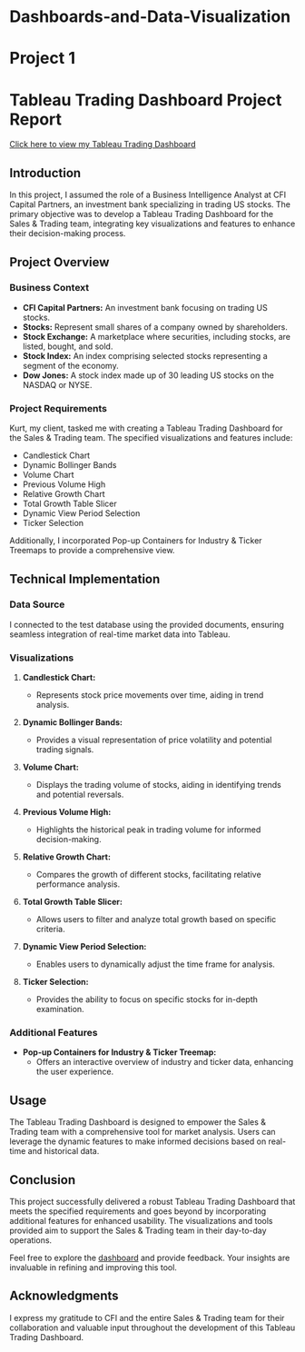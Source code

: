 # Dashboards-and-Data-Visualization

# Project 1
# Tableau Trading Dashboard Project Report
[ Click here to view my Tableau Trading Dashboard](https://public.tableau.com/views/TradingDashboardCompleted_17052013529250/DowJonesTechnicalAnalysis?:language=en-US&publish=yes&:display_count=n&:origin=viz_share_link)

## Introduction

In this project, I assumed the role of a Business Intelligence Analyst at CFI Capital Partners, an investment bank specializing in trading US stocks. The primary objective was to develop a Tableau Trading Dashboard for the Sales & Trading team, integrating key visualizations and features to enhance their decision-making process.

## Project Overview

### Business Context

- **CFI Capital Partners:** An investment bank focusing on trading US stocks.
- **Stocks:** Represent small shares of a company owned by shareholders.
- **Stock Exchange:** A marketplace where securities, including stocks, are listed, bought, and sold.
- **Stock Index:** An index comprising selected stocks representing a segment of the economy.
- **Dow Jones:** A stock index made up of 30 leading US stocks on the NASDAQ or NYSE.

### Project Requirements

Kurt, my client, tasked me with creating a Tableau Trading Dashboard for the Sales & Trading team. The specified visualizations and features include:

- Candlestick Chart
- Dynamic Bollinger Bands
- Volume Chart
- Previous Volume High
- Relative Growth Chart
- Total Growth Table Slicer
- Dynamic View Period Selection
- Ticker Selection

Additionally, I incorporated Pop-up Containers for Industry & Ticker Treemaps to provide a comprehensive view.

## Technical Implementation

### Data Source

I connected to the test database using the provided documents, ensuring seamless integration of real-time market data into Tableau.

### Visualizations

1. **Candlestick Chart:**
   - Represents stock price movements over time, aiding in trend analysis.

2. **Dynamic Bollinger Bands:**
   - Provides a visual representation of price volatility and potential trading signals.

3. **Volume Chart:**
   - Displays the trading volume of stocks, aiding in identifying trends and potential reversals.

4. **Previous Volume High:**
   - Highlights the historical peak in trading volume for informed decision-making.

5. **Relative Growth Chart:**
   - Compares the growth of different stocks, facilitating relative performance analysis.

6. **Total Growth Table Slicer:**
   - Allows users to filter and analyze total growth based on specific criteria.

7. **Dynamic View Period Selection:**
   - Enables users to dynamically adjust the time frame for analysis.

8. **Ticker Selection:**
   - Provides the ability to focus on specific stocks for in-depth examination.

### Additional Features

- **Pop-up Containers for Industry & Ticker Treemap:**
  - Offers an interactive overview of industry and ticker data, enhancing the user experience.

## Usage

The Tableau Trading Dashboard is designed to empower the Sales & Trading team with a comprehensive tool for market analysis. Users can leverage the dynamic features to make informed decisions based on real-time and historical data.

## Conclusion

This project successfully delivered a robust Tableau Trading Dashboard that meets the specified requirements and goes beyond by incorporating additional features for enhanced usability. The visualizations and tools provided aim to support the Sales & Trading team in their day-to-day operations.

Feel free to explore the [dashboard](https://public.tableau.com/views/TradingDashboardCompleted_17052013529250/DowJonesTechnicalAnalysis?:language=en-US&publish=yes&:display_count=n&:origin=viz_share_link) and provide feedback. Your insights are invaluable in refining and improving this tool.

## Acknowledgments

I express my gratitude to CFI and the entire Sales & Trading team for their collaboration and valuable input throughout the development of this Tableau Trading Dashboard.


